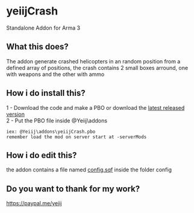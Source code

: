 # yeiijCrash
Standalone Addon for Arma 3

## What this does?
The addon generate crashed helicopters in an random position from a defined array of positions, the crash contains 2 small boxes arround, one with weapons and the other with ammo

## How i do install this?
1 - Download the code and make a PBO or download the [latest released version](https://github.com/yeiij/yeiijCrash/releases)
<br>
2 - Put the PBO file inside @Yeiij\addons
```
iex: @Yeiij\addons\yeiijCrash.pbo
remember load the mod on server start at -serverMods
```

## How i do edit this?
the addon contains a file named [config.sqf](https://github.com/yeiij/yeiijCrash/blob/master/config/config.sqf) inside the folder config

## Do you want to thank for my work?
https://paypal.me/yeiij
